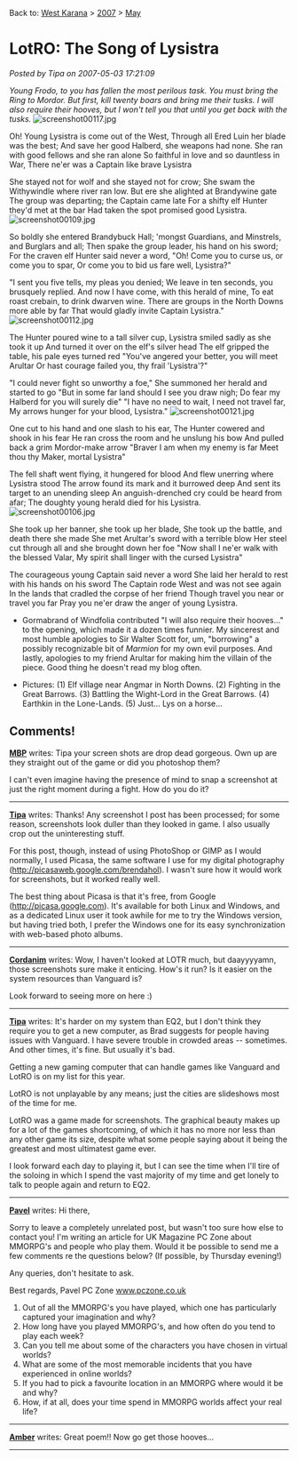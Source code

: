 Back to: [West Karana](/posts/westkarana.md) > [2007](/posts/2007/westkarana.md) > [May](./westkarana.md)
# LotRO: The Song of Lysistra

*Posted by Tipa on 2007-05-03 17:21:09*

*Young Frodo, to you has fallen the most perilous task. You must bring the Ring to Mordor. But first, kill twenty boars and bring me their tusks. I will also require their hooves, but I won't tell you that until you get back with the tusks.*
![screenshot00117.jpg](../../../uploads/2007/05/screenshot00117.jpg)



Oh! Young Lysistra is come out of the West,
Through all Ered Luin her blade was the best;
And save her good Halberd, she weapons had none.
She ran with good fellows and she ran alone
So faithful in love and so dauntless in War,
There ne'er was a Captain like brave Lysistra

She stayed not for wolf and she stayed not for crow;
She swam the Withywindle where river ran low.
But ere she alighted at Brandywine gate
The group was departing; the Captain came late
For a shifty elf Hunter they'd met at the bar
Had taken the spot promised good Lysistra.
![screenshot00109.jpg](../../../uploads/2007/05/screenshot00109.jpg)



So boldly she entered Brandybuck Hall;
'mongst Guardians, and Minstrels, and Burglars and all;
Then spake the group leader, his hand on his sword;
For the craven elf Hunter said never a word,
"Oh! Come you to curse us, or come you to spar,
Or come you to bid us fare well, Lysistra?"

"I sent you five tells, my pleas you denied;
We leave in ten seconds, you brusquely replied.
And now I have come, with this herald of mine,
To eat roast crebain, to drink dwarven wine.
There are groups in the North Downs more able by far
That would gladly invite Captain Lysistra."
![screenshot00112.jpg](../../../uploads/2007/05/screenshot00112.jpg)



The Hunter poured wine to a tall silver cup,
Lysistra smiled sadly as she took it up
And turned it over on the elf's silver head
The elf gripped the table, his pale eyes turned red
"You've angered your better, you will meet Arultar
Or hast courage failed you, thy frail 'Lysistra'?"

"I could never fight so unworthy a foe,"
She summoned her herald and started to go
"But in some far land should I see you draw nigh;
Do fear my Halberd for you will surely die"
"I have no need to wait, I need not travel far,
My arrows hunger for your blood, Lysistra."
![screenshot00121.jpg](../../../uploads/2007/05/screenshot00121.jpg)



One cut to his hand and one slash to his ear,
The Hunter cowered and shook in his fear
He ran cross the room and he unslung his bow
And pulled back a grim Mordor-make arrow
"Braver I am when my enemy is far
Meet thou thy Maker, mortal Lysistra"

The fell shaft went flying, it hungered for blood
And flew unerring where Lysistra stood
The arrow found its mark and it burrowed deep
And sent its target to an unending sleep
An anguish-drenched cry could be heard from afar;
The doughty young herald died for his Lysistra.
![screenshot00106.jpg](../../../uploads/2007/05/screenshot00106.jpg)



She took up her banner, she took up her blade,
She took up the battle, and death there she made
She met Arultar's sword with a terrible blow
Her steel cut through all and she brought down her foe
"Now shall I ne'er walk with the blessed Valar,
My spirit shall linger with the cursed Lysistra"

The courageous young Captain said never a word
She laid her herald to rest with his hands on his sword
The Captain rode West and was not see again
In the lands that cradled the corpse of her friend
Though travel you near or travel you far
Pray you ne'er draw the anger of young Lysistra.

* Gormabrand of Windfolia contributed "I will also require their hooves..." to the opening, which made it a dozen times funnier. My sincerest and most humble apologies to Sir Walter Scott for, um, "borrowing" a possibly recognizable bit of *Marmion* for my own evil purposes. And lastly, apologies to my friend Arultar for making him the villain of the piece. Good thing he doesn't read my blog often.

* Pictures: (1) Elf village near Angmar in North Downs. (2) Fighting in the Great Barrows. (3) Battling the Wight-Lord in the Great Barrows. (4) Earthkin in the Lone-Lands. (5) Just... Lys on a horse...




















## Comments!

**[MBP](http://mindbendingpuzzles.blogspot.com/)** writes: Tipa your screen shots are drop dead gorgeous. Own up are they straight out of the game or did you photoshop them?

I can't even imagine having the presence of mind to snap a screenshot at just the right moment during a fight. How do you do it?

---

**[Tipa](https://chasingdings.com)** writes: Thanks! Any screenshot I post has been processed; for some reason, screenshots look duller than they looked in game. I also usually crop out the uninteresting stuff.

For this post, though, instead of using PhotoShop or GIMP as I would normally, I used Picasa, the same software I use for my digital photography (http://picasaweb.google.com/brendahol). I wasn't sure how it would work for screenshots, but it worked really well.

The best thing about Picasa is that it's free, from Google (http://picasa.google.com). It's available for both Linux and Windows, and as a dedicated Linux user it took awhile for me to try the Windows version, but having tried both, I prefer the Windows one for its easy synchronization with web-based photo albums.

---

**[Cordanim](http://blog.worldofcord.com)** writes: Wow, I haven't looked at LOTR much, but daayyyyamn, those screenshots sure make it enticing. How's it run? Is it easier on the system resources than Vanguard is?

Look forward to seeing more on here :)

---

**[Tipa](https://chasingdings.com)** writes: It's harder on my system than EQ2, but I don't think they require you to get a new computer, as Brad suggests for people having issues with Vanguard. I have severe trouble in crowded areas -- sometimes. And other times, it's fine. But usually it's bad.

Getting a new gaming computer that can handle games like Vanguard and LotRO is on my list for this year.

LotRO is not unplayable by any means; just the cities are slideshows most of the time for me.

LotRO was a game made for screenshots. The graphical beauty makes up for a lot of the games shortcoming, of which it has no more nor less than any other game its size, despite what some people saying about it being the greatest and most ultimatest game ever.

I look forward each day to playing it, but I can see the time when I'll tire of the soloing in which I spend the vast majority of my time and get lonely to talk to people again and return to EQ2.

---

**[Pavel](http://www.pczone.co.uk)** writes: Hi there,

Sorry to leave a completely unrelated post, but wasn't too sure how else to contact you! I'm writing an article for UK Magazine PC Zone about MMORPG's and people who play them. Would it be possible to send me a few comments re the questions below? (If possible, by Thursday evening!)

Any queries, don't hesitate to ask.

Best regards,
Pavel
PC Zone
www.pczone.co.uk

1. Out of all the MMORPG's you have played, which one has particularly captured your imagination and why?
2. How long have you played MMORPG's, and how often do you tend to play each week?
3. Can you tell me about some of the characters you have chosen in virtual worlds?
4. What are some of the most memorable incidents that you have experienced in online worlds?
5. If you had to pick a favourite location in an MMORPG where would it be and why?
6. How, if at all, does your time spend in MMORPG worlds affect your real life?

---

**[Amber](http://ambernight.org)** writes: Great poem!! Now go get those hooves...

---

